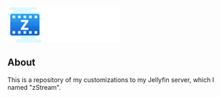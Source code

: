 <img src="https://raw.githubusercontent.com/ItsMeZany/zStream/main/assets/icon-transparent.png" width="50%" />

## About

This is a repository of my customizations to my Jellyfin server, which I named "zStream".
